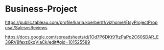 # Business-Project

https://public.tableau.com/profile/karla.koerber#!/vizhome/EtsyProjectProposal/SalesvsReviews

https://docs.google.com/spreadsheets/d/1Od7P6DKt9TtzPaPq2C60SDAR_E3GRV8fexz6kqVIaCk/edit#gid=101525589
